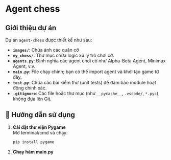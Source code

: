 # Agent chess

##  Giới thiệu dự án

Dự án `agent-chess` được thiết kế như sau:

- **`images/`**: Chứa ảnh các quân cờ
- **`my_chess/`**: Thư mục chứa logic xử lý trò chơi cờ.
- **`agents.py`**: Định nghĩa các agent chơi cờ như Alpha-Beta Agent, Minimax Agent, v.v.
- **`main.py`**: File chạy chính; bạn có thể import agent và khởi tạo game từ đây.
- **`test.py`**: Chứa các bài kiểm thử (unit tests) để đảm bảo module hoạt động chính xác.
- **`.gitignore`**: Các file hoặc thư mục (như `__pycache__`, `.vscode/`, `*.pyc`) không đưa lên Git.

## 🚀 Hướng dẫn sử dụng

1. **Cài đặt thư viện Pygame**  
   Mở terminal/cmd và chạy:
   ```bash
   pip install pygame
2. **Chạy hàm main.py**